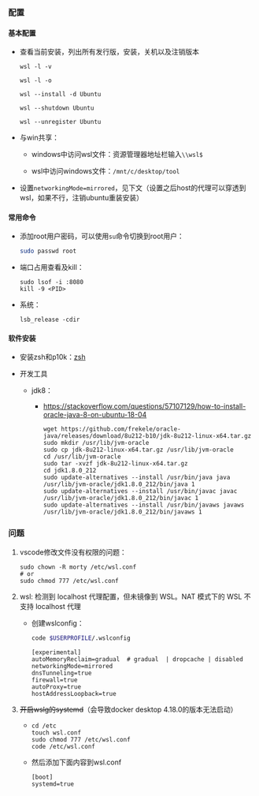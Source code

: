### 配置

#### 基本配置

- 查看当前安装，列出所有发行版，安装，关机以及注销版本

  ```
  wsl -l -v
  ```

  ```
  wsl -l -o
  ```

  ```
  wsl --install -d Ubuntu
  ```

  ```
  wsl --shutdown Ubuntu
  ```

  ```
  wsl --unregister Ubuntu
  ```

- 与win共享：

  - windows中访问wsl文件：资源管理器地址栏输入`\\wsl$`

  - wsl中访问windows文件：`/mnt/c/desktop/tool`

- 设置`networkingMode=mirrored`，见下文（设置之后host的代理可以穿透到wsl，如果不行，注销ubuntu重装安装）


#### 常用命令

- 添加root用户密码，可以使用`su`命令切换到root用户：

  ```bash
  sudo passwd root
  ```

- 端口占用查看及kill：

  ```
  sudo lsof -i :8080
  kill -9 <PID>
  ```

- 系统：

  ```
  lsb_release -cdir
  ```

#### 软件安装

- 安装zsh和p10k：[zsh](../../general%20tools/git/config&problem.md#进阶配置)

- 开发工具
  - jdk8：
  
    - https://stackoverflow.com/questions/57107129/how-to-install-oracle-java-8-on-ubuntu-18-04
  
      ```
      wget https://github.com/frekele/oracle-java/releases/download/8u212-b10/jdk-8u212-linux-x64.tar.gz
      sudo mkdir /usr/lib/jvm-oracle
      sudo cp jdk-8u212-linux-x64.tar.gz /usr/lib/jvm-oracle 
      cd /usr/lib/jvm-oracle
      sudo tar -xvzf jdk-8u212-linux-x64.tar.gz
      cd jdk1.8.0_212
      sudo update-alternatives --install /usr/bin/java java /usr/lib/jvm-oracle/jdk1.8.0_212/bin/java 1
      sudo update-alternatives --install /usr/bin/javac javac /usr/lib/jvm-oracle/jdk1.8.0_212/bin/javac 1
      sudo update-alternatives --install /usr/bin/javaws javaws /usr/lib/jvm-oracle/jdk1.8.0_212/bin/javaws 1
      ```

### 问题

1. vscode修改文件没有权限的问题：

   ```
   sudo chown -R morty /etc/wsl.conf
   # or
   sudo chmod 777 /etc/wsl.conf
   ```

2. wsl: 检测到 localhost 代理配置，但未镜像到 WSL。NAT 模式下的 WSL 不支持 localhost 代理

   - 创建wslconfig：

      ```bash
      code $USERPROFILE/.wslconfig
      ```
      
      ```
      [experimental]
      autoMemoryReclaim=gradual  # gradual  | dropcache | disabled
      networkingMode=mirrored
      dnsTunneling=true
      firewall=true
      autoProxy=true
      hostAddressLoopback=true
      ```
   
3. ~~开启wslg的systemd~~（会导致docker desktop 4.18.0的版本无法启动）

   - ```
     cd /etc
     touch wsl.conf
     sudo chmod 777 /etc/wsl.conf
     code /etc/wsl.conf
     ```

   - 然后添加下面内容到wsl.conf

     ```
     [boot]
     systemd=true
     ```

